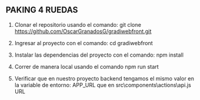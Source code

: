 ## PAKING 4 RUEDAS 

1. Clonar el repositorio usando el comando: git clone https://github.com/OscarGranadosG/gradiwebfront.git

2. Ingresar al proyecto con el comando: cd gradiwebfront

3. Instalar las dependencias del proyecto con el comando: npm install

4. Correr de manera local usando el comando npm run start

5. Verificar que en nuestro proyecto backend tengamos el mismo valor en la variable de entorno: APP_URL que en src\components\actions\api.js URL